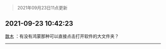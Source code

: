 > 2021年09月23日11点更新
<link rel="stylesheet" href="https://cdn.jsdelivr.net/gh/taotie6/sampleJSON@main/css/photo_show.css">
<meta name="referrer" content="no-referrer" />


 ## 2021-09-23 10:42:23 

 [㪚木](https://www.coolapk.com/feed/30195231?shareKey=MDY5YzI1ZWIzMTRjNjE0YmVkOGU~) ：有没有鸿蒙那种可以直接点击打开软件的大文件夹？ 

<div class="album">
</div>

 ------- 

